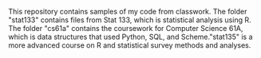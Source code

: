 This repository contains samples of my code from classwork. The folder "stat133" contains files from Stat 133, which is statistical analysis using R. The folder "cs61a" contains the coursework for Computer Science 61A, which is data structures that used Python, SQL, and Scheme."stat135" is a more advanced course on R and statistical survey methods and analyses.